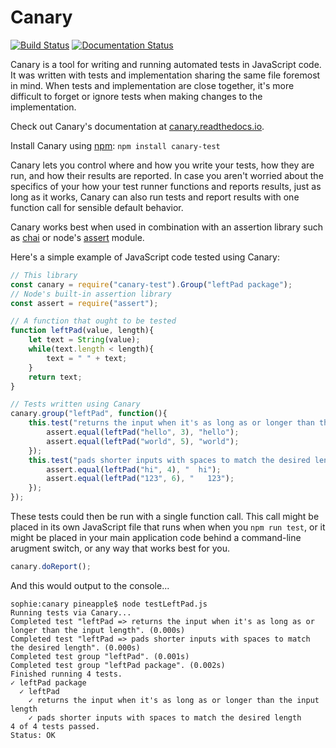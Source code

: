 # Canary

[![Build Status](https://travis-ci.org/Mapita/Canary.svg?branch=master)](https://travis-ci.org/Mapita/Canary) [![Documentation Status](https://readthedocs.org/projects/canary/badge/?version=latest)](http://canary.readthedocs.io/en/latest/?badge=latest)

Canary is a tool for writing and running automated tests in JavaScript code. It was written with tests and implementation sharing the same file foremost in mind. When tests and implementation are close together, it's more difficult to forget or ignore tests when making changes to the implementation.

Check out Canary's documentation at [canary.readthedocs.io](http://canary.readthedocs.io/en/stable/).

Install Canary using [npm](https://www.npmjs.com/get-npm): `npm install canary-test`

Canary lets you control where and how you write your tests, how they are run, and how their results are reported. In case you aren't worried about the specifics of your how your test runner functions and reports results, just as long as it works, Canary can also run tests and report results with one function call for sensible default behavior.

Canary works best when used in combination with an assertion library such as [chai](http://www.chaijs.com/) or node's [assert](https://nodejs.org/api/assert.html) module.

Here's a simple example of JavaScript code tested using Canary:

``` js
// This library
const canary = require("canary-test").Group("leftPad package");
// Node's built-in assertion library
const assert = require("assert");

// A function that ought to be tested
function leftPad(value, length){
    let text = String(value);
    while(text.length < length){
        text = " " + text;
    }
    return text;
}

// Tests written using Canary
canary.group("leftPad", function(){
    this.test("returns the input when it's as long as or longer than the input length", () => {
        assert.equal(leftPad("hello", 3), "hello");
        assert.equal(leftPad("world", 5), "world");
    });
    this.test("pads shorter inputs with spaces to match the desired length", () => {
        assert.equal(leftPad("hi", 4), "  hi");
        assert.equal(leftPad("123", 6), "   123");
    });
});
```

These tests could then be run with a single function call. This call might be placed in its own JavaScript file that runs when when you `npm run test`, or it might be placed in your main application code behind a command-line arugment switch, or any way that works best for you.

``` js
canary.doReport();
```

And this would output to the console...

``` text
sophie:canary pineapple$ node testLeftPad.js
Running tests via Canary...
Completed test "leftPad => returns the input when it's as long as or longer than the input length". (0.000s)
Completed test "leftPad => pads shorter inputs with spaces to match the desired length". (0.000s)
Completed test group "leftPad". (0.001s)
Completed test group "leftPad package". (0.002s)
Finished running 4 tests.
✓ leftPad package
  ✓ leftPad
    ✓ returns the input when it's as long as or longer than the input length
    ✓ pads shorter inputs with spaces to match the desired length
4 of 4 tests passed.
Status: OK
```
